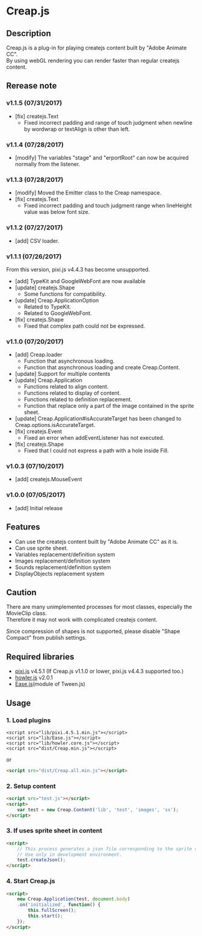 # Creap.js

## Description

Creap.js is a plug-in for playing createjs content built by "Adobe Animate CC".<br />
By using webGL rendering you can render faster than regular createjs content.

## Rerease note

### v1.1.5 (07/31/2017)
- [fix] createjs.Text
	- Fixed incorrect padding and range of touch judgment when newline by wordwrap or textAlign is other than left.

### v1.1.4 (07/28/2017)
- [modify] The variables "stage" and "erportRoot" can now be acquired normally from the listener.
	
### v1.1.3 (07/28/2017)
- [modify] Moved the Emitter class to the Creap namespace.
- [fix] createjs.Text
	- Fixed incorrect padding and touch judgment range when lineHeight value was below font size.

### v1.1.2 (07/27/2017)
- [add] CSV loader.

### v1.1.1 (07/26/2017)
<span style="red:">From this version, pixi.js v4.4.3 has become unsupported.</span>
- [add] TypeKit and GoogleWebFont are now available
- [update] createjs.Shape
	- Some functions for compatibility.
- [update] Creap.ApplicationOption
	- Related to TypeKit.
	- Related to GoogleWebFont.
- [fix] createjs.Shape
	- Fixed that complex path could not be expressed.
	
### v1.1.0 (07/20/2017)
- [add] Creap.loader
	- Function that asynchronous loading.
	- Function that asynchronous loading and create Creap.Content.
- [update] Support for multiple contents
- [update] Creap.Application
	- Functions related to align content.
	- Functions related to display of content.
	- Functions related to definition replacement.
	- Function that replace only a part of the image contained in the sprite sheet.
- [update] Creap.Application#isAccurateTarget has been changed to Creap.options.isAccurateTarget.
- [fix] createjs.Event
	- Fixed an error when addEventListener has not executed.
- [fix] createjs.Shape
	- Fixed that I could not express a path with a hole inside Fill.

### v1.0.3 (07/10/2017)
- [add] createjs.MouseEvent

### v1.0.0 (07/05/2017)
- [add] Initial release


## Features
- Can use the createjs content built by "Adobe Animate CC" as it is.
- Can use sprite sheet.
- Variables replacement/definition system
- Images replacement/definition system
- Sounds replacement/definition system
- DisplayObjects replacement system

## Caution
There are many unimplemented processes for most classes, especially the MovieClip class.<br />
Therefore it may not work with complicated createjs content.

Since compression of shapes is not supported, please disable "Shape Compact" from publish settings.

## Required libraries
- [pixi.js](http://www.pixijs.com/) v4.5.1 (If Creap.js v1.1.0 or lower, pixi.js v4.4.3 supported too.)
- [howler.js](https://howlerjs.com/) v2.0.1
- [Ease.js](http://www.createjs.com/)(module of Tween.js)

## Usage

### 1. Load plugins

```js:
<script src="lib/pixi.4.5.1.min.js"></script>
<script src="lib/Ease.js"></script>
<script src="lib/howler.core.js"></script>
<script src="dist/Creap.min.js"></script>
```
or
```html
<script src="dist/Creap.all.min.js"></script>
```

### 2. Setup content

```html
<script src="test.js"></script>
<script>
	var test = new Creap.Content('lib', 'test', 'images', 'ss');
</script>
```

### 3. If uses sprite sheet in content

```html
<script>
	// This process generates a json file corresponding to the sprite sheet.
	// Use only in development environment.
	test.createJson();
</script>
```

### 4. Start Creap.js

```html
<script>
	new Creap.Application(test, document.body)
	.on('initialized', function() {
		this.fullScreen();
		this.start();
	});
</script>
```